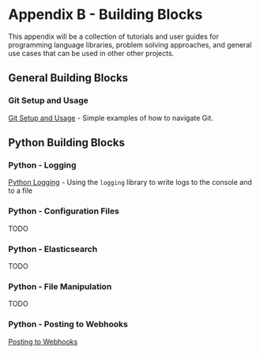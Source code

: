 # Appendix B - Building Blocks
This appendix will be a collection of tutorials and user guides for programming language libraries, problem solving approaches, and general use cases that can be used in other other projects.

## General Building Blocks

### Git Setup and Usage
[Git Setup and Usage](git-usage.md) - Simple examples of how to navigate Git.

## Python Building Blocks

### Python - Logging
[Python Logging](python-logging.md) - Using the `logging` library to write logs to the console and to a file

### Python - Configuration Files
TODO

### Python - Elasticsearch
TODO

### Python - File Manipulation
TODO

### Python - Posting to Webhooks
[Posting to Webhooks](posting_to_webhooks.md)
